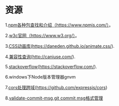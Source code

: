 # 资源

1.<a href="https://www.npmjs.com" target="_blank">npm各种包查找和介绍（https://www.npmjs.com/）</a>。  

2.<a href="https://www.w3.org/" target="_blank">w3c官网（https://www.w3.org/）</a>。

3.<a href="https://daneden.github.io/animate.css/" target="_blank">CSS动画库(https://daneden.github.io/animate.css/)</a>.

4.<a href="http://caniuse.com/" target="_blank">兼容性查询(http://caniuse.com/)</a>.

5.<a href="https://stackoverflow.com/" target="_blank">stackoverflow(https://stackoverflow.com/)</a>.

6.windows下Node版本管理器gnvm

7.<a href="https://github.com/expressjs/cors">cors处理跨域(https://github.com/expressjs/cors)</a>

8.<a href="http://www.ruanyifeng.com/blog/2016/01/commit_message_change_log.html">validate-commit-msg,git commit msg格式管理</a>
